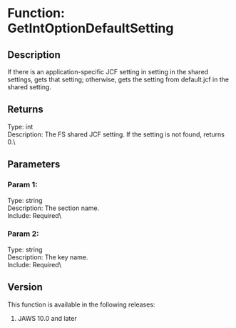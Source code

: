 # Function: GetIntOptionDefaultSetting

## Description

If there is an application-specific JCF setting in setting in the shared
settings, gets that setting; otherwise, gets the setting from
default.jcf in the shared setting.

## Returns

Type: int\
Description: The FS shared JCF setting. If the setting is not found,
returns 0.\

## Parameters

### Param 1:

Type: string\
Description: The section name.\
Include: Required\

### Param 2:

Type: string\
Description: The key name.\
Include: Required\

## Version

This function is available in the following releases:

1.  JAWS 10.0 and later
